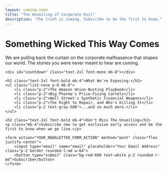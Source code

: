 ```yaml
---
layout: coming-soon
title: "The Unveiling of Corporate Evil"
description: "The truth is coming. Subscribe to be the first to know."
---
```


<div class="container mx-auto px-4 text-center">
    <h1 class="text-4xl font-bold mb-4">Something Wicked This Way Comes</h1>
    <p class="text-lg mb-8">We are pulling back the curtain on the corporate malfeasance that shapes our world. The stories you were never meant to hear are coming.</p>

    <div id="countdown" class="text-2xl font-mono mb-8"></div>

    <h2 class="text-2xl font-bold mb-4">What We're Exposing:</h2>
    <ul class="list-none p-0 mb-8">
        <li class="p-2">The Amazon Union-Busting Playbook</li>
        <li class="p-2">Big Pharma's Price-Fixing Cartels</li>
        <li class="p-2">Wall Street's Synthetic Financial Weapons</li>
        <li class="p-2">The Right to Repair, and Who's Killing It</li>
        <li class="p-2 text-gray-500">...and so much more.</li>
    </ul>

    <h2 class="text-2xl font-bold mb-4">Don't Miss The Unveiling</h2>
    <p class="mb-4">Subscribe now to get exclusive early access and be the first to know when we go live.</p>

    <form action="YOUR_NEWSLETTER_FORM_ACTION" method="post" class="flex justify-center">
        <input type="email" name="email" placeholder="Your Email Address" class="p-2 border rounded-l-md w-64">
        <button type="submit" class="bg-red-600 text-white p-2 rounded-r-md">Subscribe</button>
    </form>
</div>

<script>
// Set the date we're counting down to
var countDownDate = new Date("Oct 31, 2025 00:00:00").getTime();

// Update the count down every 1 second
var x = setInterval(function() {

  // Get today's date and time
  var now = new Date().getTime();

  // Find the distance between now and the count down date
  var distance = countDownDate - now;

  // Time calculations for days, hours, minutes and seconds
  var days = Math.floor(distance / (1000 * 60 * 60 * 24));
  var hours = Math.floor((distance % (1000 * 60 * 60 * 24)) / (1000 * 60 * 60));
  var minutes = Math.floor((distance % (1000 * 60 * 60)) / (1000 * 60));
  var seconds = Math.floor((distance % (1000 * 60)) / 1000);

  // Display the result in the element with id="countdown"
  document.getElementById("countdown").innerHTML = days + "d " + hours + "h "
  + minutes + "m " + seconds + "s ";

  // If the count down is finished, write some text
  if (distance < 0) {
    clearInterval(x);
    document.getElementById("countdown").innerHTML = "LAUNCHED";
  }
}, 1000);
</script>

